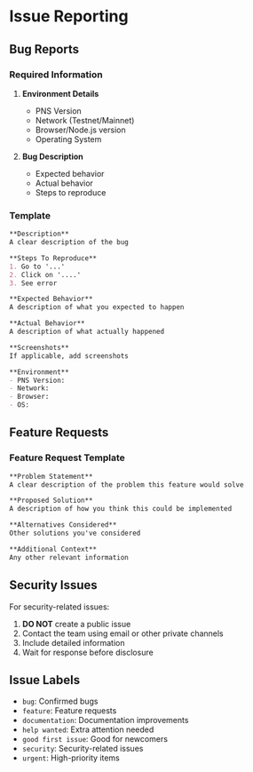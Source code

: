 # Issue Reporting

## Bug Reports

### Required Information

1. **Environment Details**
   - PNS Version
   - Network (Testnet/Mainnet)
   - Browser/Node.js version
   - Operating System

2. **Bug Description**
   - Expected behavior
   - Actual behavior
   - Steps to reproduce

### Template

```markdown
**Description**
A clear description of the bug

**Steps To Reproduce**
1. Go to '...'
2. Click on '....'
3. See error

**Expected Behavior**
A description of what you expected to happen

**Actual Behavior**
A description of what actually happened

**Screenshots**
If applicable, add screenshots

**Environment**
- PNS Version:
- Network:
- Browser:
- OS:
```

## Feature Requests

### Feature Request Template

```markdown
**Problem Statement**
A clear description of the problem this feature would solve

**Proposed Solution**
A description of how you think this could be implemented

**Alternatives Considered**
Other solutions you've considered

**Additional Context**
Any other relevant information
```

## Security Issues

For security-related issues:

1. **DO NOT** create a public issue
2. Contact the team using email or other private channels
3. Include detailed information
4. Wait for response before disclosure

## Issue Labels

- `bug`: Confirmed bugs
- `feature`: Feature requests
- `documentation`: Documentation improvements
- `help wanted`: Extra attention needed
- `good first issue`: Good for newcomers
- `security`: Security-related issues
- `urgent`: High-priority items
